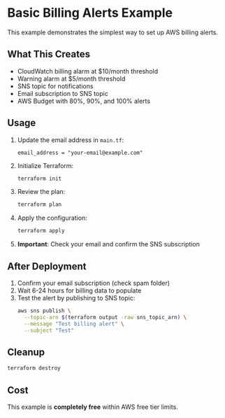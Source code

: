 # Basic Billing Alerts Example

This example demonstrates the simplest way to set up AWS billing alerts.

## What This Creates

- CloudWatch billing alarm at $10/month threshold
- Warning alarm at $5/month threshold
- SNS topic for notifications
- Email subscription to SNS topic
- AWS Budget with 80%, 90%, and 100% alerts

## Usage

1. Update the email address in `main.tf`:
   ```hcl
   email_address = "your-email@example.com"
   ```

2. Initialize Terraform:
   ```bash
   terraform init
   ```

3. Review the plan:
   ```bash
   terraform plan
   ```

4. Apply the configuration:
   ```bash
   terraform apply
   ```

5. **Important**: Check your email and confirm the SNS subscription

## After Deployment

1. Confirm your email subscription (check spam folder)
2. Wait 6-24 hours for billing data to populate
3. Test the alert by publishing to SNS topic:
   ```bash
   aws sns publish \
     --topic-arn $(terraform output -raw sns_topic_arn) \
     --message "Test billing alert" \
     --subject "Test"
   ```

## Cleanup

```bash
terraform destroy
```

## Cost

This example is **completely free** within AWS free tier limits.
